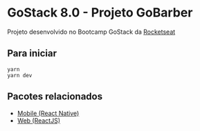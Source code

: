 # GoStack 8.0 - Projeto GoBarber

Projeto desenvolvido no Bootcamp GoStack da [Rocketseat](https://rocketseat.com.br/)

## Para iniciar

```
yarn
yarn dev
```

## Pacotes relacionados

- [Mobile (React Native)](https://github.com/felipebergamin/gostack8-reactnative-gobarber)
- [Web (ReactJS)](https://github.com/felipebergamin/gostack8-react-gobarber-web)
